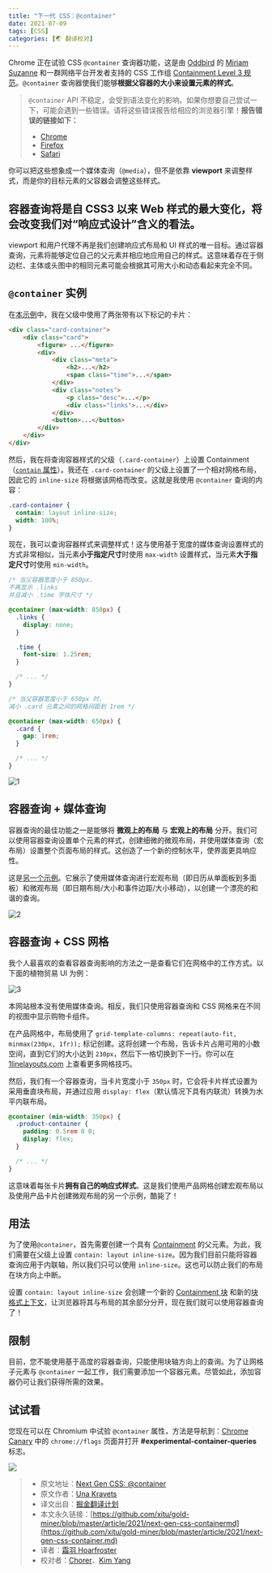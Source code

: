 ```yaml
---
title: "下一代 CSS：@container"
date: 2021-07-09
tags: [CSS]
categories: [🌏 翻译校对]
---
```


Chrome 正在试验 CSS `@container` 查询器功能，这是由 [Oddbird](https://css.oddbird.net/rwd/query/) 的 [Miriam Suzanne](https://twitter.com/TerribleMia) 和一群网络平台开发者支持的 CSS 工作组 [Containment Level 3 规范](https://github.com/w3c/csswg-drafts/issues?q=is%3Aissue+label%3Acss-contain-3+)。`@container` 查询器使我们能够**根据父容器的大小来设置元素的样式**。
<!-- more -->
> `@container` API 不稳定，会受到语法变化的影响。如果你想要自己尝试一下，可能会遇到一些错误。请将这些错误报告给相应的浏览器引擎！**报告错误的链接如下：**
>
> * [Chrome](https://bugs.chromium.org/p/chromium/issues/list)
> * [Firefox](https://bugzilla.mozilla.org/home)
> * [Safari](https://bugs.webkit.org/query.cgi?format=specific&product=WebKit)

你可以把这些想象成一个媒体查询（`@media`），但不是依靠 **viewport** 来调整样式，而是你的目标元素的父容器会调整这些样式。

## 容器查询将是自 CSS3 以来 Web 样式的最大变化，将会改变我们对“响应式设计”含义的看法。

viewport 和用户代理不再是我们创建响应式布局和 UI 样式的唯一目标。通过容器查询，元素将能够定位自己的父元素并相应地应用自己的样式。这意味着存在于侧边栏、主体或头图中的相同元素可能会根据其可用大小和动态看起来完全不同。

## `@container` 实例

在[本示例](https://codepen.io/una/pen/LYbvKpK)中，我在父级中使用了两张带有以下标记的卡片：

```html
<div class="card-container">
    <div class="card">
        <figure> ...</figure>
        <div>
            <div class="meta">
                <h2>...</h2>
                <span class="time">...</span>
            </div>
            <div class="notes">
                <p class="desc">...</p>
                <div class="links">...</div>
            </div>
            <button>...</button>
        </div>
    </div>
</div>
```

然后，我在将查询容器样式的父级（`.card-container`）上设置 Containment（[`contain` 属性](https://css-tricks.com/almanac/properties/c/contain/)）。我还在 `.card-container` 的父级上设置了一个相对网格布局，因此它的 `inline-size` 将根据该网格而改变。这就是我使用 `@container` 查询的内容：

```css
.card-container {
  contain: layout inline-size;
  width: 100%;
}
```

现在，我可以查询容器样式来调整样式！这与使用基于宽度的媒体查询设置样式的方式非常相似，当元素**小于指定尺寸**时使用 `max-width` 设置样式，当元素**大于指定尺寸**时使用 `min-width`。

```css
/* 当父容器宽度小于 850px，
不再显示 .links
并且减小 .time 字体尺寸 */

@container (max-width: 850px) {
  .links {
    display: none;
  }

  .time {
    font-size: 1.25rem;
  }

  /* ... */
}

/* 当父容器宽度小于 650px 时，
减小 .card 元素之间的网格间距到 1rem */

@container (max-width: 650px) {
  .card {
    gap: 1rem;
  }

  /* ... */
}
```

![1](https://user-images.githubusercontent.com/5164225/120361018-f670b380-c33b-11eb-8c42-38fdbb1b5a8a.gif)

## 容器查询 + 媒体查询

容器查询的最佳功能之一是能够将 **微观上的布局** 与 **宏观上的布局** 分开。我们可以使用容器查询设置单个元素的样式，创建细微的微观布局，并使用媒体查询（宏布局）设置整个页面布局的样式。这创造了一个新的控制水平，使界面更具响应性。

这是[另一个示例](https://codepen.io/una/pen/RwodQZw)。它展示了使用媒体查询进行宏观布局（即日历从单面板到多面板）和微观布局（即日期布局/大小和事件边距/大小移动），以创建一个漂亮的和谐的查询。

![2](https://user-images.githubusercontent.com/5164225/120361024-f8d30d80-c33b-11eb-8bed-4b367965f7be.gif)

## 容器查询 + CSS 网格

我个人最喜欢的查看容器查询影响的方法之一是查看它们在网格中的工作方式。以下面的植物贸易 UI 为例：

![3](https://user-images.githubusercontent.com/5164225/120361028-fa9cd100-c33b-11eb-8328-148977357c44.gif)

本网站根本没有使用媒体查询。相反，我们只使用容器查询和 CSS 网格来在不同的视图中显示购物卡组件。

在产品网格中，布局使用了 `grid-template-columns: repeat(auto-fit, minmax(230px, 1fr));` 标记创建。这将创建一个布局，告诉卡片占用可用的小数空间，直到它们的大小达到 `230px`，然后下一格切换到下一行。你可以在 [1linelayouts.com](http://1linelayouts.glitch.me) 上查看更多网格技巧。

然后，我们有一个容器查询，当卡片宽度小于 `350px` 时，它会将卡片样式设置为采用垂直块布局，并通过应用 `display: flex`（默认情况下具有内联流）转换为水平内联布局。

```css
@container (min-width: 350px) {
  .product-container {
    padding: 0.5rem 0 0;
    display: flex;
  }

  /* ... */
}
```

这意味着每张卡片**拥有自己的响应式样式**。这是我们使用产品网格创建宏观布局以及使用产品卡片创建微观布局的另一个示例，酷毙了！

## 用法

为了使用`@container`，首先需要创建一个具有 [Containment](https://developer.mozilla.org/zh-CN/docs/Web/CSS/contain) 的父元素。为此，我们需要在父级上设置 `contain: layout inline-size`。因为我们目前只能将容器查询应用于内联轴，所以我们只可以使用 `inline-size`。这也可以防止我们的布局在块方向上中断。

设置 `contain: layout inline-size` 会创建一个新的 [Containment 块](https://developer.mozilla.org/zh-CN/docs/Web/CSS/Containing_block) 和新的[块格式上下文](https://developer.mozilla.org/zh-CN/docs/Web/Guide/CSS/Block_formatting_context)，让浏览器将其与布局的其余部分分开，现在我们就可以使用容器查询了！

## 限制

目前，您不能使用基于高度的容器查询，只能使用块轴方向上的查询。为了让网格子元素与 `@container` 一起工作，我们需要添加一个容器元素。尽管如此，添加容器仍可让我们获得所需的效果。
 
## 试试看

您现在可以在 Chromium 中试验 `@container` 属性，方法是导航到：[Chrome Canary](https://www.google.com/chrome/canary/) 中的 `chrome://flags` 页面并打开 **#experimental-container-queries** 标志。

![](https://i2.wp.com/css-tricks.com/wp-content/uploads/2021/05/chrome-canary-conatiner-query-flag.png?resize=1902%2C1510&ssl=1)

> * 原文地址：[Next Gen CSS: @container](https://css-tricks.com/next-gen-css-container/)
> * 原文作者：[Una Kravets](https://css-tricks.com/author/unakravets/)
> * 译文出自：[掘金翻译计划](https://github.com/xitu/gold-miner)
> * 本文永久链接：[https://github.com/xitu/gold-miner/blob/master/article/2021/next-gen-css-containermd](https://github.com/xitu/gold-miner/blob/master/article/2021/next-gen-css-container.md)
> * 译者：[霜羽 Hoarfroster](https://github.com/PassionPenguin)
> * 校对者：[Chorer](https://github.com/Chorer)、[Kim Yang](https://github.com/KimYangOfCat)